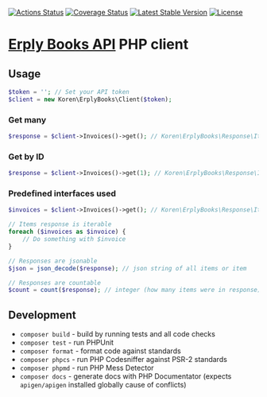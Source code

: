 [![Actions Status](https://github.com/koren-software/erplybooks-api-php-client/workflows/build/badge.svg)](https://github.com/koren-software/erplybooks-api-php-client/actions)
[![Coverage Status](https://coveralls.io/repos/koren-software/erplybooks-api-php-client/badge.svg?branch=master&service=github)](https://coveralls.io/github/koren-software/erplybooks-api-php-client?branch=master)
[![Latest Stable Version](https://poser.pugx.org/koren-software/erplybooks-api-php-client/v/stable)](https://packagist.org/packages/koren-software/erplybooks-api-php-client)
[![License](https://img.shields.io/badge/license-MIT-blue.svg)](LICENSE)

# [Erply Books API](https://www.erplybooks.com/api/) PHP client

## Usage

```php
$token = ''; // Set your API token
$client = new Koren\ErplyBooks\Client($token);
```

### Get many
```php
$response = $client->Invoices()->get(); // Koren\ErplyBooks\Response\ItemsResponse
```

### Get by ID
```php
$response = $client->Invoices()->get(1); // Koren\ErplyBooks\Response\ItemResponse
```

### Predefined interfaces used
```php
$invoices = $client->Invoices()->get(); // Koren\ErplyBooks\Response\ItemsResponse

// Items response is iterable
foreach ($invoices as $invoice) {
    // Do something with $invoice
}

// Responses are jsonable
$json = json_decode($response); // json string of all items or item

// Responses are countable
$count = count($response); // integer (how many items were in response)
```

## Development

- `composer build` - build by running tests and all code checks
- `composer test` - run PHPUnit
- `composer format` - format code against standards
- `composer phpcs` - run PHP Codesniffer against PSR-2 standards
- `composer phpmd` - run PHP Mess Detector
- `composer docs` - generate docs with PHP Documentator (expects `apigen/apigen` installed globally cause of conflicts)
